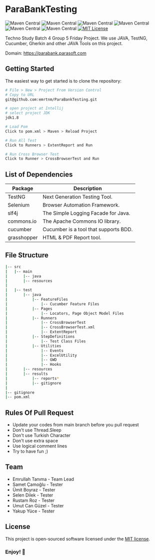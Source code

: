 # ParaBankTesting
![Maven Central](https://img.shields.io/maven-central/v/org.seleniumhq.selenium/selenium-java?versionSuffix=4.11.0&label=Selenium)
![Maven Central](https://img.shields.io/maven-central/v/io.cucumber/cucumber-java?versionSuffix=7.9.0&label=Cucumber)
![Maven Central](https://img.shields.io/maven-central/v/org.testng/testng?versionSuffix=7.7.0&label=TestNG)
![Maven Central](https://img.shields.io/maven-central/v/org.slf4j/slf4j-api?versionSuffix=1.8.0-beta2&label=Slf4j)
![Maven Central](https://img.shields.io/maven-central/v/org.apache.commons/commons-lang3?versionSuffix=3.12.0&label=Apache%20Commons)
![Maven Central](https://img.shields.io/maven-central/v/tech.grasshopper/extentreports-cucumber7-adapter?versionSuffix=1.9.2&label=Grashopper)
[![MIT License](https://img.shields.io/badge/License-MIT-green.svg)](https://choosealicense.com/licenses/mit/)

Techno Study Batch 4 Group 5 Friday Project. We use JAVA, TestNG, Cucumber, Gherkin and other JAVA Tools on this project.

Domain: https://parabank.parasoft.com


Getting Started
---------------

The easiest way to get started is to clone the repository:

```bash
# File > New > Project From Version Control 
# Copy to URL
git@github.com:emrtnm/ParaBankTesting.git

# open project at Intellij
# select project JDK
jdk1.8

# Load Pom
Click to pom.xml > Maven > Reload Project

# Run All Test
Click to Runners > ExtentReport and Run

# Run Cross Browser Test
Click to Runner > CrossBrowserTest and Run

```

List of Dependencies
----------------

| Package      | Description                           |
|--------------|---------------------------------------|
| TestNG       | Next Generation Testing Tool.         |
| Selenium     | Browser Automation Framework.         |
| slf4j        | The Simple Logging Facade for Java.   |
| commons.io   | The Apache Commons IO library.        |
| cucumber     | Cucumber is a tool that supports BDD. |
| grasshopper  | HTML & PDF Report tool.               |

## File Structure
```bash
|-- src
|   |-- main
|       |-- java
|       |-- resources
|
|   |-- test
|       |-- java
|           |-- FeatureFiles
|               |-- Cucumber Feature Files
|           |-- Pages
|               |-- Locators, Page Object Model Files
|           |-- Runners
|               |-- CrossBrowserTest
|               |-- CrossBrowserTest.xml
|               |-- ExtentReport
|           |-- StepDefinitions
|               |-- Test Class Files
|           |-- Utilities
|               |-- Events
|               |-- ExcelUtility
|               |-- GWD
|               |-- Hooks
|       |-- resources
|       |-- results
|           |-- reports*
|           |-- gitignore
|
|-- gitignore
|-- pom.xml

```

## Rules Of Pull Request
- Update your codes from main branch before you pull request
- Don't use Thread.Sleep
- Don't use Turkish Character
- Don't use extra space
- Use logical comment lines
- Try to have fun ;)

## Team
- Emrullah Tanıma - Team Lead 
- Samet Çamoğlu - Tester
- Ümit Boyraz - Tester
- Selen Dilek - Tester
- Rustam Roz - Tester
- Umut Can Güzel - Tester
- Yakup Yüce - Tester

## License

This project is open-sourced software licensed under the [MIT license](http://opensource.org/licenses/MIT).


### Enjoy! 👋

